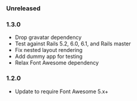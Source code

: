 ### Unreleased

### 1.3.0

* Drop gravatar dependency
* Test against Rails 5.2, 6.0, 6.1, and Rails master
* Fix nested layout rendering
* Add dummy app for testing
* Relax Font Awesome dependency

### 1.2.0

* Update to require Font Awesome 5.x+
